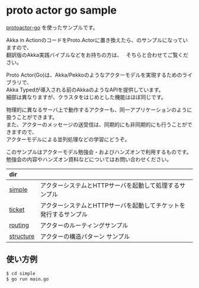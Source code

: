 # proto actor go sample

[protoactor-go](https://github.com/asynkron/protoactor-go) を使ったサンプルです。

Akka in ActionのコードをProto.Actorに置き換えたら、のサンプルになっていますので、　  
翻訳版のAkka実践バイブルなどをお持ちの方は、　 
そちらと合わせてご覧ください。  

Proto Actor(Go)は、Akka/Pekkoのようなアクターモデルを実現するためのライブラリで、  
Akka Typedが導入される前のAkkaのようなAPIを提供しています。  
細部は異なりますが、クラスタをはじめとした機能はほぼ同じです。

物理的に異なるサーバ上で動作するアクターも、同一アプリケーションのように扱うことができます。  
また、アクターのメッセージの送受信は、同期的にも非同期的にも行うことができますので、  
アクターモデルによる並列処理などの学習にどうぞ。  

このサンプルはアクターモデル勉強会・およびハンズオンで利用するものです。  
勉強会の内容やハンズオン資料などについてはお問い合わせください。

| dir                      |                                    |
|:-------------------------|:-----------------------------------|
| [simple](./simple)       | アクターシステムとHTTPサーバを起動して処理するサンプル      |
| [ticket](./ticket)       | アクターシステムとHTTPサーバを起動してチケットを発行するサンプル |
| [routing](./routing)     | アクターのルーティングサンプル                    |
| [structure](./structure) | アクターの構造パターン サンプル                   |

## 使い方例

```sh
$ cd simple
$ go run main.go
```
